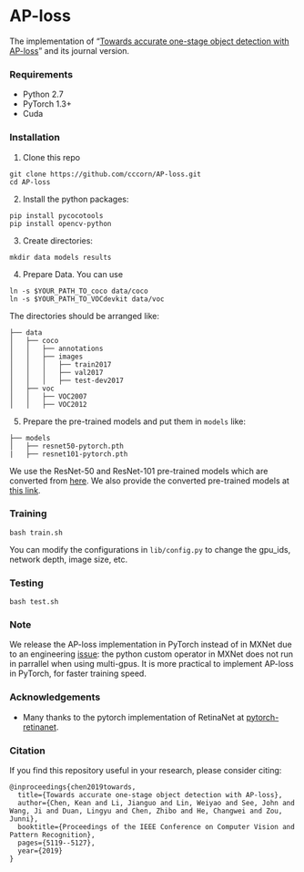 # AP-loss
The implementation of “[Towards accurate one-stage object detection with AP-loss](https://arxiv.org/abs/1904.06373)” and its journal version.

### Requirements
- Python 2.7
- PyTorch 1.3+
- Cuda

### Installation
1. Clone this repo
```
git clone https://github.com/cccorn/AP-loss.git
cd AP-loss
```
2. Install the python packages:
```
pip install pycocotools
pip install opencv-python
```
3. Create directories:
```
mkdir data models results
```
4. Prepare Data. You can use
```
ln -s $YOUR_PATH_TO_coco data/coco
ln -s $YOUR_PATH_TO_VOCdevkit data/voc
```
The directories should be arranged like:
```
├── data
│   ├── coco
│   │   ├── annotations
│   │   ├── images
│   │   │   ├── train2017
│   │   │   ├── val2017
│   │   │   ├── test-dev2017
│   ├── voc
│   │   ├── VOC2007
│   │   ├── VOC2012
```
5. Prepare the pre-trained models and put them in `models` like:
```
├── models
│   ├── resnet50-pytorch.pth
|   ├── resnet101-pytorch.pth
```
We use the ResNet-50 and ResNet-101 pre-trained models which are converted from [here](https://github.com/KaimingHe/deep-residual-networks). We also provide the converted pre-trained models at [this link](https://1drv.ms/u/s!AgPNhBALXYVSa1pQCFJNNk6JgaA?e=PqhsWD).

### Training

```
bash train.sh
```
You can modify the configurations in `lib/config.py` to change the gpu_ids, network depth, image size, etc.

### Testing

```
bash test.sh
```

### Note

We release the AP-loss implementation in PyTorch instead of in MXNet due to an engineering [issue](https://github.com/apache/incubator-mxnet/issues/8884): the python custom operator in MXNet does not run in parrallel when using multi-gpus. It is more practical to implement AP-loss in PyTorch, for faster training speed. 

### Acknowledgements

- Many thanks to the pytorch implementation of RetinaNet at [pytorch-retinanet](https://github.com/yhenon/pytorch-retinanet).

### Citation

If you find this repository useful in your research, please consider citing:
```
@inproceedings{chen2019towards,
  title={Towards accurate one-stage object detection with AP-loss},
  author={Chen, Kean and Li, Jianguo and Lin, Weiyao and See, John and Wang, Ji and Duan, Lingyu and Chen, Zhibo and He, Changwei and Zou, Junni},
  booktitle={Proceedings of the IEEE Conference on Computer Vision and Pattern Recognition},
  pages={5119--5127},
  year={2019}
}
```
